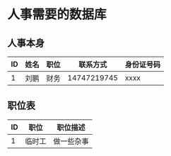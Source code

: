 # 人事需要的数据库

## 人事本身

| ID   | 姓名 | 职位 | 联系方式 | 身份证号码 |
| ---- | ---- | ---- | -------- | ---------- |
|    1  |   刘鹏   |   财务   |    14747219745      |    xxxx        |

## 职位表

| ID   | 职位   | 职位描述   |
| ---- | ------ | ---------- |
|    1 | 临时工 | 做一些杂事 |

